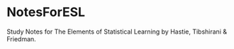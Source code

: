 # NotesForESL
Study Notes for The Elements of Statistical Learning by Hastie, Tibshirani & Friedman.
